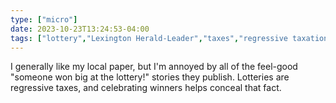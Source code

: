 ```yaml
---
type: ["micro"]
date: 2023-10-23T13:24:53-04:00
tags: ["lottery","Lexington Herald-Leader","taxes","regressive taxation","local news"]
---
```

I generally like my local paper, but I'm annoyed by all of the feel-good "someone won big at the lottery!" stories they publish. Lotteries are regressive taxes, and celebrating winners helps conceal that fact.

